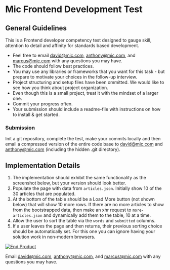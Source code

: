 # Mic Frontend Development Test

## General Guidelines
This is a Frontend developer competency test designed to gauge skill, attention to detail and affinity for standards based development.

- Feel free to email <david@mic.com>, <anthony@mic.com>, and <marcus@mic.com> with any questions you may have.
- The code should follow best practices.
- You may use any libraries or frameworks that you want for this task - but prepare to motivate your choices in the follow-up interview.
- Project structuring and setup files have been ommitted.  We would like to see how you think about project organization.
- Even though this is a small project, treat it with the mindset of a larger one.
- Commit your progress often.
- Your submission should include a readme-file with instructions on how to install & get started.

### Submission
Init a git repository, complete the test, make your commits locally and then email a compressed version of the entire code base to <david@mic.com> and <anthony@mic.com> (including the hidden .git directory).

## Implementation Details
1. The implementation should exhibit the same functionality as the screenshot below, but your version should look better.
1. Populate the page with data from `articles.json`.  Initially show 10 of the 30 articles that are populated.
1. At the bottom of the table should be a Load More button (not shown below) that will show 10 more rows.  If there are no more articles to show from the bootstrapped data, then make an xhr request to `more-articles.json` and dynamically add them to the table, 10 at a time.
1. Allow the user to sort the table via the `words` and `submitted` columns.
1. If a user leaves the page and then returns, their previous sorting choice should be automatically set.  For this one you can ignore having your solution work in non-modern browsers.

[![End Product](https://bitbucket.org/policymic/dev-test/raw/master/screenshot.png)](https://bitbucket.org/policymic/dev-test/raw/master/screenshot.png)

Email <david@mic.com>, <anthony@mic.com>, and <marcus@mic.com> with any questions you may have.